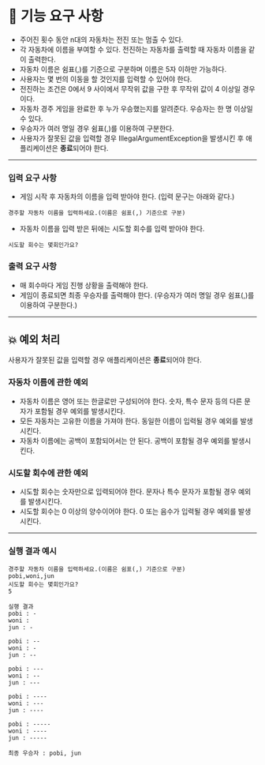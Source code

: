 # 🚀 기능 요구 사항

- 주어진 횟수 동안 n대의 자동차는 전진 또는 멈출 수 있다.
- 각 자동차에 이름을 부여할 수 있다. 전진하는 자동차를 출력할 때 자동차 이름을 같이 출력한다.
- 자동차 이름은 쉼표(,)를 기준으로 구분하며 이름은 5자 이하만 가능하다.
- 사용자는 몇 번의 이동을 할 것인지를 입력할 수 있어야 한다.
- 전진하는 조건은 0에서 9 사이에서 무작위 값을 구한 후 무작위 값이 4 이상일 경우이다.
- 자동차 경주 게임을 완료한 후 누가 우승했는지를 알려준다. 우승자는 한 명 이상일 수 있다.
- 우승자가 여러 명일 경우 쉼표(,)를 이용하여 구분한다.
- 사용자가 잘못된 값을 입력할 경우 IllegalArgumentException을 발생시킨 후 애플리케이션은 **종료**되어야 한다.

---

### 입력 요구 사항

- 게임 시작 후 자동차의 이름을 입력 받아야 한다. (입력 문구는 아래와 같다.)
```
경주할 자동차 이름을 입력하세요.(이름은 쉼표(,) 기준으로 구분)
```

- 자동차 이름을 입력 받은 뒤에는 시도할 회수를 입력 받아야 한다.
```
시도할 회수는 몇회인가요?
```

### 출력 요구 사항

- 매 회수마다 게임 진행 상황을 출력해야 한다.
- 게임이 종료되면 최종 우승자를 출력해야 한다. (우승자가 여러 명일 경우 쉼표(,)를 이용하여 구분한다.)

---

## 💥 예외 처리

사용자가 잘못된 값을 입력할 경우 애플리케이션은 **종료**되어야 한다.

### 자동차 이름에 관한 예외

- 자동차 이름은 영어 또는 한글로만 구성되어야 한다. 숫자, 특수 문자 등의 다른 문자가 포함될 경우 예외를 발생시킨다.
- 모든 자동차는 고유한 이름을 가져야 한다. 동일한 이름이 입력될 경우 예외를 발생시킨다.
- 자동차 이름에는 공백이 포함되어서는 안 된다. 공백이 포함될 경우 예외를 발생시킨다.

### 시도할 회수에 관한 예외

- 시도할 회수는 숫자만으로 입력되어야 한다. 문자나 특수 문자가 포함될 경우 예외를 발생시킨다.
- 시도할 회수는 0 이상의 양수이어야 한다. 0 또는 음수가 입력될 경우 예외를 발생시킨다.


---
### 실행 결과 예시
```
경주할 자동차 이름을 입력하세요.(이름은 쉼표(,) 기준으로 구분)
pobi,woni,jun
시도할 회수는 몇회인가요?
5

실행 결과
pobi : -
woni : 
jun : -

pobi : --
woni : -
jun : --

pobi : ---
woni : --
jun : ---

pobi : ----
woni : ---
jun : ----

pobi : -----
woni : ----
jun : -----

최종 우승자 : pobi, jun
```

